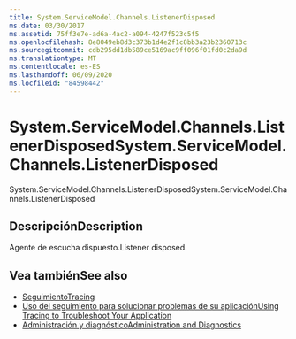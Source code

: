```yaml
---
title: System.ServiceModel.Channels.ListenerDisposed
ms.date: 03/30/2017
ms.assetid: 75ff3e7e-ad6a-4ac2-a094-4247f523c5f5
ms.openlocfilehash: 8e8049eb8d3c373b1d4e2f1c8bb3a23b2360713c
ms.sourcegitcommit: cdb295dd1db589ce5169ac9ff096f01fd0c2da9d
ms.translationtype: MT
ms.contentlocale: es-ES
ms.lasthandoff: 06/09/2020
ms.locfileid: "84598442"
---
```

# <a name="systemservicemodelchannelslistenerdisposed"></a><span data-ttu-id="a9eac-102">System.ServiceModel.Channels.ListenerDisposed</span><span class="sxs-lookup"><span data-stu-id="a9eac-102">System.ServiceModel.Channels.ListenerDisposed</span></span>
<span data-ttu-id="a9eac-103">System.ServiceModel.Channels.ListenerDisposed</span><span class="sxs-lookup"><span data-stu-id="a9eac-103">System.ServiceModel.Channels.ListenerDisposed</span></span>  
  
## <a name="description"></a><span data-ttu-id="a9eac-104">Descripción</span><span class="sxs-lookup"><span data-stu-id="a9eac-104">Description</span></span>  
 <span data-ttu-id="a9eac-105">Agente de escucha dispuesto.</span><span class="sxs-lookup"><span data-stu-id="a9eac-105">Listener disposed.</span></span>  
  
## <a name="see-also"></a><span data-ttu-id="a9eac-106">Vea también</span><span class="sxs-lookup"><span data-stu-id="a9eac-106">See also</span></span>

- [<span data-ttu-id="a9eac-107">Seguimiento</span><span class="sxs-lookup"><span data-stu-id="a9eac-107">Tracing</span></span>](index.md)
- [<span data-ttu-id="a9eac-108">Uso del seguimiento para solucionar problemas de su aplicación</span><span class="sxs-lookup"><span data-stu-id="a9eac-108">Using Tracing to Troubleshoot Your Application</span></span>](using-tracing-to-troubleshoot-your-application.md)
- [<span data-ttu-id="a9eac-109">Administración y diagnóstico</span><span class="sxs-lookup"><span data-stu-id="a9eac-109">Administration and Diagnostics</span></span>](../index.md)
